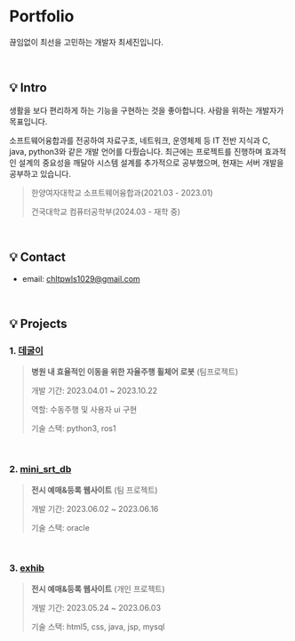# Portfolio
끊임없이 최선을 고민하는 개발자 최세진입니다.

</br>

## :bulb: Intro
생활을 보다 편리하게 하는 기능을 구현하는 것을 좋아합니다. 사람을 위하는 개발자가 목표입니다.

소프트웨어융합과를 전공하여 자료구조, 네트워크, 운영체제 등 IT 전반 지식과 C, java, python3와 같은 개발 언어를 다뤘습니다. 최근에는 프로젝트를 진행하며 효과적인 설계의 중요성을 깨달아 시스템 설계를 추가적으로 공부했으며, 현재는 서버 개발을 공부하고 있습니다.

>한양여자대학교 소프트웨어융합과(2021.03 - 2023.01)
>
>건국대학교 컴퓨터공학부(2024.03 - 재학 중)


</br>

## :bulb: Contact
- email: chltpwls1029@gmail.com

</br>

## :bulb: Projects
### 1. [데굴이](https://github.com/CSejin/project-deguli)
><b>병원 내 효율적인 이동을 위한 자율주행 휠체어 로봇</b> (팀프로젝트)
>
>개발 기간: 2023.04.01 ~ 2023.10.22
>
>역할: 수동주행 및 사용자 ui 구현
>
>기술 스택: python3, ros1

</br>

### 2. [mini_srt_db](https://github.com/CSeJin/project-mini_srt_DB)
> <b>전시 예매&등록 웹사이트</b> (팀 프로젝트)
> 
> 개발 기간: 2023.06.02 ~ 2023.06.16
> 
> 기술 스택: oracle

</br>

### 3. [exhib](https://github.com/CSejin/project-exhib)
> <b>전시 예매&등록 웹사이트</b> (개인 프로젝트)
> 
> 개발 기간: 2023.05.24 ~ 2023.06.03
> 
> 기술 스택: html5, css, java, jsp, mysql
